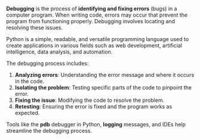 **Debugging** is the process of **identifying and fixing errors** (bugs) in a computer program. When writing code, errors may occur that prevent the program from functioning properly. Debugging involves locating and resolving these issues.

Python is a simple, readable, and versatile programming language used to create applications in various fields such as web development, artificial intelligence, data analysis, and automation.

The debugging process includes:
1. **Analyzing errors**: Understanding the error message and where it occurs in the code.
2. **Isolating the problem**: Testing specific parts of the code to pinpoint the error.
3. **Fixing the issue**: Modifying the code to resolve the problem.
4. **Retesting**: Ensuring the error is fixed and the program works as expected.

Tools like the **pdb** debugger in Python, **logging** messages, and IDEs help streamline the debugging process.
